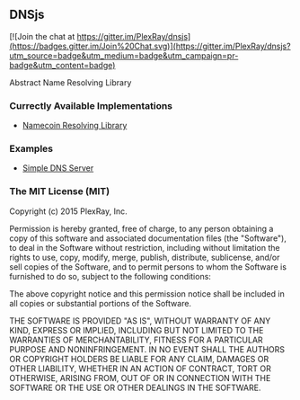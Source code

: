 ## DNSjs
[![Join the chat at https://gitter.im/PlexRay/dnsjs](https://badges.gitter.im/Join%20Chat.svg)](https://gitter.im/PlexRay/dnsjs?utm_source=badge&utm_medium=badge&utm_campaign=pr-badge&utm_content=badge)

Abstract Name Resolving Library

### Currectly Available Implementations
* [Namecoin Resolving Library](https://www.npmjs.com/package/nmcns)

### Examples
* [Simple DNS Server](https://github.com/PlexRay/nmcns-simple-server)

### The MIT License (MIT)
Copyright (c) 2015 PlexRay, Inc.

Permission is hereby granted, free of charge, to any person obtaining a copy
of this software and associated documentation files (the "Software"), to deal
in the Software without restriction, including without limitation the rights
to use, copy, modify, merge, publish, distribute, sublicense, and/or sell
copies of the Software, and to permit persons to whom the Software is
furnished to do so, subject to the following conditions:

The above copyright notice and this permission notice shall be included in all
copies or substantial portions of the Software.

THE SOFTWARE IS PROVIDED "AS IS", WITHOUT WARRANTY OF ANY KIND, EXPRESS OR
IMPLIED, INCLUDING BUT NOT LIMITED TO THE WARRANTIES OF MERCHANTABILITY,
FITNESS FOR A PARTICULAR PURPOSE AND NONINFRINGEMENT. IN NO EVENT SHALL THE
AUTHORS OR COPYRIGHT HOLDERS BE LIABLE FOR ANY CLAIM, DAMAGES OR OTHER
LIABILITY, WHETHER IN AN ACTION OF CONTRACT, TORT OR OTHERWISE, ARISING FROM,
OUT OF OR IN CONNECTION WITH THE SOFTWARE OR THE USE OR OTHER DEALINGS IN THE
SOFTWARE.
